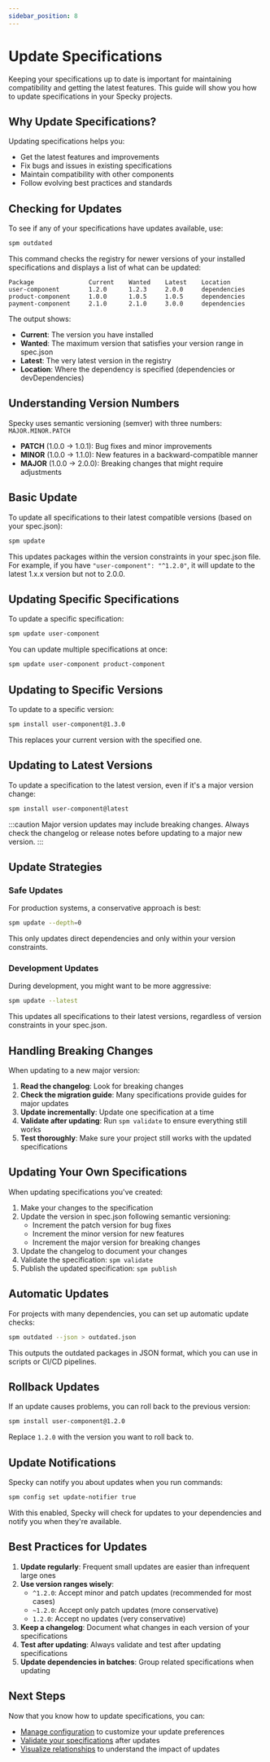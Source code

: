 ```yaml
---
sidebar_position: 8
---
```


# Update Specifications

Keeping your specifications up to date is important for maintaining compatibility and getting the latest features. This guide will show you how to update specifications in your Specky projects.

## Why Update Specifications?

Updating specifications helps you:
- Get the latest features and improvements
- Fix bugs and issues in existing specifications
- Maintain compatibility with other components
- Follow evolving best practices and standards

## Checking for Updates

To see if any of your specifications have updates available, use:

```bash
spm outdated
```

This command checks the registry for newer versions of your installed specifications and displays a list of what can be updated:

```
Package               Current    Wanted    Latest    Location
user-component        1.2.0      1.2.3     2.0.0     dependencies
product-component     1.0.0      1.0.5     1.0.5     dependencies
payment-component     2.1.0      2.1.0     3.0.0     dependencies
```

The output shows:
- **Current**: The version you have installed
- **Wanted**: The maximum version that satisfies your version range in spec.json
- **Latest**: The very latest version in the registry
- **Location**: Where the dependency is specified (dependencies or devDependencies)

## Understanding Version Numbers

Specky uses semantic versioning (semver) with three numbers: `MAJOR.MINOR.PATCH`

- **PATCH** (1.0.0 → 1.0.1): Bug fixes and minor improvements
- **MINOR** (1.0.0 → 1.1.0): New features in a backward-compatible manner
- **MAJOR** (1.0.0 → 2.0.0): Breaking changes that might require adjustments

## Basic Update

To update all specifications to their latest compatible versions (based on your spec.json):

```bash
spm update
```

This updates packages within the version constraints in your spec.json file. For example, if you have `"user-component": "^1.2.0"`, it will update to the latest 1.x.x version but not to 2.0.0.

## Updating Specific Specifications

To update a specific specification:

```bash
spm update user-component
```

You can update multiple specifications at once:

```bash
spm update user-component product-component
```

## Updating to Specific Versions

To update to a specific version:

```bash
spm install user-component@1.3.0
```

This replaces your current version with the specified one.

## Updating to Latest Versions

To update a specification to the latest version, even if it's a major version change:

```bash
spm install user-component@latest
```

:::caution
Major version updates may include breaking changes. Always check the changelog or release notes before updating to a major new version.
:::

## Update Strategies

### Safe Updates

For production systems, a conservative approach is best:

```bash
spm update --depth=0
```

This only updates direct dependencies and only within your version constraints.

### Development Updates

During development, you might want to be more aggressive:

```bash
spm update --latest
```

This updates all specifications to their latest versions, regardless of version constraints in your spec.json.

## Handling Breaking Changes

When updating to a new major version:

1. **Read the changelog**: Look for breaking changes
2. **Check the migration guide**: Many specifications provide guides for major updates
3. **Update incrementally**: Update one specification at a time
4. **Validate after updating**: Run `spm validate` to ensure everything still works
5. **Test thoroughly**: Make sure your project still works with the updated specifications

## Updating Your Own Specifications

When updating specifications you've created:

1. Make your changes to the specification
2. Update the version in spec.json following semantic versioning:
   - Increment the patch version for bug fixes
   - Increment the minor version for new features
   - Increment the major version for breaking changes
3. Update the changelog to document your changes
4. Validate the specification: `spm validate`
5. Publish the updated specification: `spm publish`

## Automatic Updates

For projects with many dependencies, you can set up automatic update checks:

```bash
spm outdated --json > outdated.json
```

This outputs the outdated packages in JSON format, which you can use in scripts or CI/CD pipelines.

## Rollback Updates

If an update causes problems, you can roll back to the previous version:

```bash
spm install user-component@1.2.0
```

Replace `1.2.0` with the version you want to roll back to.

## Update Notifications

Specky can notify you about updates when you run commands:

```bash
spm config set update-notifier true
```

With this enabled, Specky will check for updates to your dependencies and notify you when they're available.

## Best Practices for Updates

1. **Update regularly**: Frequent small updates are easier than infrequent large ones
2. **Use version ranges wisely**: 
   - `^1.2.0`: Accept minor and patch updates (recommended for most cases)
   - `~1.2.0`: Accept only patch updates (more conservative)
   - `1.2.0`: Accept no updates (very conservative)
3. **Keep a changelog**: Document what changes in each version of your specifications
4. **Test after updating**: Always validate and test after updating specifications
5. **Update dependencies in batches**: Group related specifications when updating

## Next Steps

Now that you know how to update specifications, you can:
- [Manage configuration](./configuration-management.md) to customize your update preferences
- [Validate your specifications](./validate-specifications.md) after updates
- [Visualize relationships](./visualize-relationships.md) to understand the impact of updates